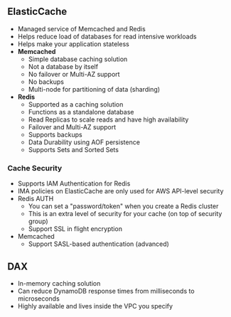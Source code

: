 
## ElasticCache 

- Managed service of Memcached and Redis
- Helps reduce load of databases for read intensive workloads 
- Helps make your application stateless 
- **Memcached**
  - Simple database caching solution 
  - Not a database by itself 
  - No failover or Multi-AZ support 
  - No backups
  - Multi-node for partitioning of data (sharding)
- **Redis** 
  - Supported as a caching solution 
  - Functions as a standalone database 
  - Read Replicas to scale reads and have high availability
  - Failover and Multi-AZ support
  - Supports backups 
  - Data Durability using AOF persistence
  - Supports Sets and Sorted Sets  

### Cache Security 

- Supports IAM Authentication for Redis 
- IMA policies on ElasticCache are only used for AWS API-level security
- Redis AUTH 
  - You can set a "password/token" when you create a Redis cluster 
  - This is an extra level of security for your cache (on top of security group)
  - Support SSL in flight encryption
- Memcached 
  - Support SASL-based authentication (advanced)
  

## DAX 

- In-memory caching solution 
- Can reduce DynamoDB response times from milliseconds to microseconds
- Highly available and lives inside the VPC you specify

